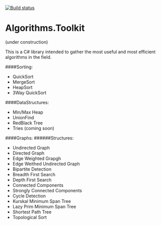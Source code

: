 
[![Build status](https://ci.appveyor.com/api/projects/status/ki3q9up5upqdsw3k?svg=true)](https://ci.appveyor.com/project/ZSalloum/algorithms-toolkit)


# Algorithms.Toolkit

(under construction) 

This is a C# library intended to gather the most useful and most efficient algorithms in the field.

####Sorting:
- QuickSort
- MergeSort
- HeapSort
- 3Way QuickSort

####DataStructures:
- Min/Max Heap
- UnionFind
- RedBlack Tree
- Tries (coming soon)


####Graphs: 
######Structures: 
- Undirected Graph
- Directed Graph
- Edge Weighted Grapgh
- Edge Weithed Undirected Graph
- Bipartite Detection
- Breadth First Search
- Depth First Search
- Connected Components
- Strongly Connected Components
- Cycle Detection
- Kurskal Minimum Span Tree
- Lazy Prim Minimum Span Tree
- Shortest Path Tree
- Topological Sort
